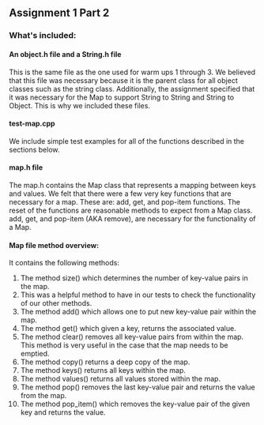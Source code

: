 ## Assignment 1 Part 2
### What's included:

#### An object.h file and a String.h file
This is the same file as the one used for warm ups 1 through 3. We believed that
this file was necessary because it is the parent class for all object classes
such as the string class. Additionally, the assignment specified that it was necessary
for the Map to support String to String and String to Object.
This is why we included these files.

#### test-map.cpp
We include simple test examples for all of the functions described in the sections
below. 

#### map.h file
The map.h contains the Map class that represents a mapping between keys and values.
We felt that there were a few very key functions that are necessary for a map.
These are: add, get, and pop-item functions. The reset of the functions are
reasonable methods to expect from a Map class. add, get, and pop-item (AKA remove),
are necessary for the functionality of a Map.

#### Map file method overview:
It contains the following methods:
1. The method size() which determines the number of key-value pairs in the map.
2. This was a helpful method to have in our tests to check the functionality of our other methods.
3. The method add() which allows one to put new key-value pair within the map.
4. The method get() which given a key, returns the associated value.
5. The method clear() removes all key-value pairs from within the map. This method is very useful in the case that the map needs to be emptied.
7. The method copy() returns a deep copy of the map.
8. The method keys() returns all keys within the map.
9. The method values() returns all values stored within the map.
10. The method pop() removes the last key-value pair and returns the value from the map.
11. The method pop_item() which removes the key-value pair of the given key and returns the value.
